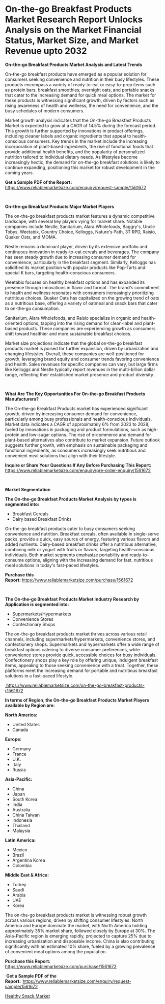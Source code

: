 <p><h1>On-the-go Breakfast Products Market Research Report Unlocks Analysis on the Market Financial Status, Market Size, and Market Revenue upto 2032</h1></p><p><strong>On-the-go Breakfast Products Market Analysis and Latest Trends</strong></p>
<p><p>On-the-go breakfast products have emerged as a popular solution for consumers seeking convenience and nutrition in their busy lifestyles. These products encompass a variety of ready-to-eat or easy-to-prep items such as protein bars, breakfast smoothies, overnight oats, and portable snacks that cater to the increasing demand for quick meal options. The market for these products is witnessing significant growth, driven by factors such as rising awareness of health and wellness, the need for convenience, and the busy schedules of modern consumers.</p><p>Market growth analysis indicates that the On-the-go Breakfast Products Market is expected to grow at a CAGR of 14.5% during the forecast period. This growth is further supported by innovations in product offerings, including cleaner labels and organic ingredients that appeal to health-conscious consumers. Key trends in the market include the increasing incorporation of plant-based ingredients, the rise of functional foods that provide additional health benefits, and the popularity of personalized nutrition tailored to individual dietary needs. As lifestyles become increasingly hectic, the demand for on-the-go breakfast solutions is likely to continue expanding, positioning this market for robust development in the coming years.</p></p>
<p><strong>Get a Sample PDF of the Report:&nbsp;</strong> <a href="https://www.reliablemarketsize.com/enquiry/request-sample/1561672?utm_campaign=3072&utm_medium=2&utm_source=Github&utm_content=ia&utm_term=07042025&utm_id=on-the-go-breakfast-products">https://www.reliablemarketsize.com/enquiry/request-sample/1561672</a></p>
<p>&nbsp;</p>
<p><strong>On-the-go Breakfast Products Major Market Players</strong></p>
<p><p>The on-the-go breakfast products market features a dynamic competitive landscape, with several key players vying for market share. Notable companies include Nestle, Sanitarium, Alara Wholefoods, Baggry's, Uncle Tobys, Weetabix, Country Choice, Kelloggs, Nature's Path, 3T RPD, Raisio, Quaker Oats, and MOMA.</p><p>Nestle remains a dominant player, driven by its extensive portfolio and continuous innovation in ready-to-eat cereals and beverages. The company has seen steady growth due to increasing consumer demand for convenience, particularly in the breakfast segment. Similarly, Kelloggs has solidified its market position with popular products like Pop-Tarts and special K bars, targeting health-conscious consumers.</p><p>Weetabix focuses on healthy breakfast options and has expanded its presence through innovations in flavor and format. The brand's commitment to health and wellness resonates with consumers increasingly prioritizing nutritious choices. Quaker Oats has capitalized on the growing trend of oats as a nutritious base, offering a variety of oatmeal and snack bars that cater to on-the-go consumption.</p><p>Sanitarium, Alara Wholefoods, and Raisio specialize in organic and health-oriented options, tapping into the rising demand for clean-label and plant-based products. These companies are experiencing growth as consumers shift toward healthier and more sustainable breakfast choices.</p><p>Market size projections indicate that the global on-the-go breakfast products market is poised for further expansion, driven by urbanization and changing lifestyles. Overall, these companies are well-positioned for growth, leveraging brand equity and consumer trends favoring convenience and health. Sales revenues for specific companies can vary, but large firms like Kelloggs and Nestle typically report revenues in the multi-billion dollar range, reflecting their established market presence and product diversity.</p></p>
<p>&nbsp;</p>
<p><strong>What Are The Key Opportunities For On-the-go Breakfast Products Manufacturers?</strong></p>
<p><p>The On-the-go Breakfast Products market has experienced significant growth, driven by increasing consumer demand for convenience, particularly among busy professionals and health-conscious individuals. Market data indicates a CAGR of approximately 6% from 2023 to 2028, fueled by innovations in packaging and product formulations, such as high-protein and low-sugar options. The rise of e-commerce and demand for plant-based alternatives also contribute to market expansion. Future outlook suggests further growth, with emphasis on sustainable packaging and functional ingredients, as consumers increasingly seek nutritious and convenient meal solutions that align with their lifestyle.</p></p>
<p><strong>Inquire or Share Your Questions If Any Before Purchasing This Report:</strong> <a href="https://www.reliablemarketsize.com/enquiry/pre-order-enquiry/1561672?utm_campaign=3072&utm_medium=2&utm_source=Github&utm_content=ia&utm_term=07042025&utm_id=on-the-go-breakfast-products">https://www.reliablemarketsize.com/enquiry/pre-order-enquiry/1561672</a></p>
<p>&nbsp;</p>
<p><strong>Market Segmentation</strong></p>
<p><strong>The On-the-go Breakfast Products Market Analysis by types is segmented into:</strong></p>
<p><ul><li>Breakfast Cereals</li><li>Dairy based Breakfast Drinks</li></ul></p>
<p><p>On-the-go breakfast products cater to busy consumers seeking convenience and nutrition. Breakfast cereals, often available in single-serve packs, provide a quick, easy source of energy, featuring various flavors and added nutrients. Dairy-based breakfast drinks offer a nutritious alternative, combining milk or yogurt with fruits or flavors, targeting health-conscious individuals. Both market segments emphasize portability and ready-to-consume options, aligning with the increasing demand for fast, nutritious meal solutions in today's fast-paced lifestyles.</p></p>
<p><strong>Purchase this Report:&nbsp;</strong><a href="https://www.reliablemarketsize.com/purchase/1561672?utm_campaign=3072&utm_medium=2&utm_source=Github&utm_content=ia&utm_term=07042025&utm_id=on-the-go-breakfast-products">https://www.reliablemarketsize.com/purchase/1561672</a></p>
<p>&nbsp;</p>
<p><strong>The On-the-go Breakfast Products Market Industry Research by Application is segmented into:</strong></p>
<p><ul><li>Supermarkets/Hypermarkets</li><li>Convenience Stores</li><li>Confectionary Shops</li></ul></p>
<p><p>The on-the-go breakfast products market thrives across various retail channels, including supermarkets/hypermarkets, convenience stores, and confectionery shops. Supermarkets and hypermarkets offer a wide range of breakfast options catering to diverse consumer preferences, while convenience stores provide quick, accessible choices for busy individuals. Confectionery shops play a key role by offering unique, indulgent breakfast items, appealing to those seeking convenience with a treat. Together, these platforms meet the increasing demand for portable and nutritious breakfast solutions in a fast-paced lifestyle.</p></p>
<p><a href="https://www.reliablemarketsize.com/on-the-go-breakfast-products-r1561672?utm_campaign=3072&utm_medium=2&utm_source=Github&utm_content=ia&utm_term=07042025&utm_id=on-the-go-breakfast-products">&nbsp;https://www.reliablemarketsize.com/on-the-go-breakfast-products-r1561672</a></p>
<p><strong>In terms of Region, the On-the-go Breakfast Products Market Players available by Region are:</strong></p>
<p>
    <p> <strong> North America: </strong>
        <ul>
            <li>United States</li>
            <li>Canada</li>
        </ul>
        </p> 
    <p> <strong> Europe: </strong>
        <ul>
            <li>Germany</li>
            <li>France</li>
            <li>U.K.</li>
            <li>Italy</li>
            <li>Russia</li>
        </ul>
        </p> 
    <p> <strong> Asia-Pacific: </strong>
        <ul>
            <li>China</li>
            <li>Japan</li>
            <li>South Korea</li>
            <li>India</li>
            <li>Australia</li>
            <li>China Taiwan</li>
            <li>Indonesia</li>
            <li>Thailand</li>
            <li>Malaysia</li>
        </ul>
        </p> 
    <p> <strong> Latin America: </strong>
        <ul>
            <li>Mexico</li>
            <li>Brazil</li>
            <li>Argentina Korea</li>
            <li>Colombia</li>
        </ul>
        </p> 
    <p> <strong> Middle East & Africa: </strong>
        <ul>
            <li>Turkey</li>
            <li>Saudi</li>
            <li>Arabia</li>
            <li>UAE</li>
            <li>Korea</li>
        </ul>
    </p>
    </p>
<p><p>The on-the-go breakfast products market is witnessing robust growth across various regions, driven by shifting consumer lifestyles. North America and Europe dominate the market, with North America holding approximately 35% market share, followed closely by Europe at 30%. The Asia-Pacific region is emerging rapidly, projected to capture 25% due to increasing urbanization and disposable income. China is also contributing significantly with an estimated 10% share, fueled by a growing prevalence of convenient meal options among the population.</p></p>
<p><strong>Purchase this Report: </strong><a href="https://www.reliablemarketsize.com/purchase/1561672?utm_campaign=3072&utm_medium=2&utm_source=Github&utm_content=ia&utm_term=07042025&utm_id=on-the-go-breakfast-products">https://www.reliablemarketsize.com/purchase/1561672</a></p>
<p>&nbsp;<strong>Get a Sample PDF of the Report:&nbsp;&nbsp;</strong><a href="https://www.reliablemarketsize.com/enquiry/request-sample/1561672?utm_campaign=3072&utm_medium=2&utm_source=Github&utm_content=ia&utm_term=07042025&utm_id=on-the-go-breakfast-products">https://www.reliablemarketsize.com/enquiry/request-sample/1561672</a></p>
<p><strong></strong></p>
<p><p><a href="https://github.com/muhjanaidu/Market-Research-Report-List-1/blob/main/healthy-snack-market.md?utm_campaign=3072&utm_medium=2&utm_source=Github&utm_content=ia&utm_term=07042025&utm_id=on-the-go-breakfast-products">Healthy Snack Market</a></p></p>